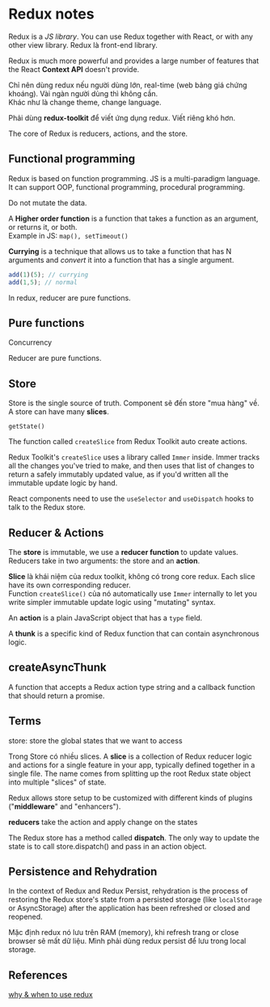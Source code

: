 # Redux notes

Redux is a _JS library_. You can use Redux together with React, or with any other view library. Redux là front-end library.

Redux is much more powerful and provides a large number of features that the React **Context API** doesn't provide.

Chỉ nên dùng redux nếu người dùng lớn, real-time (web bảng giá chứng khoáng). Vài ngàn người dùng thì không cần.\
Khác như là change theme, change language.

Phải dùng **redux-toolkit** để viết ứng dụng redux. Viết riêng khó hơn.

The core of Redux is reducers, actions, and the store.

## Functional programming

Redux is based on function programming. JS is a multi-paradigm language. It can support OOP, functional programming, procedural programming.

Do not mutate the data.

A **Higher order function** is a function that takes a function as an argument, or returns it, or both.  
Example in JS: `map(), setTimeout()`

**Currying** is a technique that allows us to take a function that has N arguments and _convert_ it into a function that has a single argument.

```javascript
add(1)(5); // currying
add(1,5); // normal
```

In redux, reducer are pure functions.

## Pure functions

Concurrency

Reducer are pure functions.

## Store

Store is the single source of truth. Component sẽ đến store "mua hàng" về. A store can have many **slices**.

`getState()`

The function called `createSlice` from Redux Toolkit auto create actions.

Redux Toolkit's `createSlice` uses a library called `Immer` inside. Immer tracks all the changes you've tried to make, and then uses that list of changes to return a safely immutably updated value, as if you'd written all the immutable update logic by hand.

React components need to use the `useSelector` and `useDispatch` hooks to talk to the Redux store.

## Reducer & Actions

The **store** is immutable, we use a **reducer function** to update values. Reducers take in two arguments: the store and an **action**.

**Slice** là khái niệm của redux toolkit, không có trong core redux. Each slice have its own corresponding reducer.  
Function `createSlice()` của nó automatically use `Immer` internally to let you write simpler immutable update logic using "mutating" syntax.

An **action** is a plain JavaScript object that has a `type` field.

A **thunk** is a specific kind of Redux function that can contain asynchronous logic.

## createAsyncThunk

A function that accepts a Redux action type string and a callback function that should return a promise.

## Terms

store: store the global states that we want to access

Trong Store có nhiều slices. A **slice** is a collection of Redux reducer logic and actions for a single feature in your app, typically defined together in a single file. The name comes from splitting up the root Redux state object into multiple "slices" of state.

Redux allows store setup to be customized with different kinds of plugins ("**middleware**" and "enhancers").

**reducers** take the action and apply change on the states

The Redux store has a method called **dispatch**. The only way to update the state is to call store.dispatch() and pass in an action object.

## Persistence and Rehydration

In the context of Redux and Redux Persist, rehydration is the process of restoring the Redux store's state from a persisted storage (like `localStorage` or AsyncStorage) after the application has been refreshed or closed and reopened.

Mặc định redux nó lưu trên RAM (memory), khi refresh trang or close browser sẽ mất dữ liệu. Mình phải dùng redux persist để lưu trong local storage.

## References

[why & when to use redux](https://www.youtube.com/watch?v=ayl5Olj50yQ)

